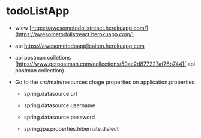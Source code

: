 # todoListApp

- wiew [https://awesometodolistreact.herokuapp.com/](https://awesometodolistreact.herokuapp.com/) 
- api  https://awesometodoapplicaiton.herokuapp.com

- api postman colletions [https://www.getpostman.com/collections/50ae2d877227af76b744]( api postman collection) 


 - Go to the src/main/resources chage properties on application.properties
	- spring.datasource.url
	
	 - spring.datasource.username
	 - spring.datasource.password
	 - spring.jpa.properties.hibernate.dialect
